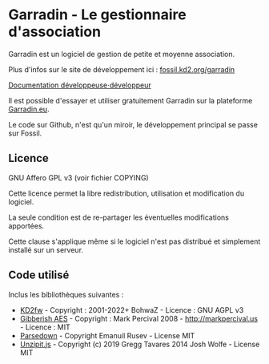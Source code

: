 # Garradin - Le gestionnaire d'association

Garradin est un logiciel de gestion de petite et moyenne association.

Plus d'infos sur le site de développement ici : [fossil.kd2.org/garradin](https://fossil.kd2.org/garradin/)

[Documentation développeuse⋅développeur](https://fossil.kd2.org/garradin/wiki?name=Documentation+d%C3%A9veloppeur)

Il est possible d'essayer et utiliser gratuitement Garradin sur la plateforme [Garradin.eu](https://garradin.eu/).

Le code sur Github, n'est qu'un miroir, le développement principal se passe sur Fossil.

## Licence

GNU Affero GPL v3 (voir fichier COPYING)

Cette licence permet la libre redistribution, utilisation et modification du logiciel.

La seule condition est de re-partager les éventuelles modifications apportées.

Cette clause s'applique même si le logiciel n'est pas distribué et simplement installé sur un serveur.

## Code utilisé

Inclus les bibliothèques suivantes :

* [KD2fw](https://fossil.kd2.org/kd2fw/) - Copyright : 2001-2022+ BohwaZ - Licence : GNU AGPL v3
* [Gibberish AES](https://github.com/mdp/gibberish-aes) - Copyright : Mark Percival 2008 - http://markpercival.us - Licence : MIT
* [Parsedown](https://github.com/erusev/parsedown) - Copyright Emanuil Rusev - License MIT
* [Unzipit.js](https://github.com/greggman/unzipit) - Copyright (c) 2019 Gregg Tavares  2014 Josh Wolfe - License MIT